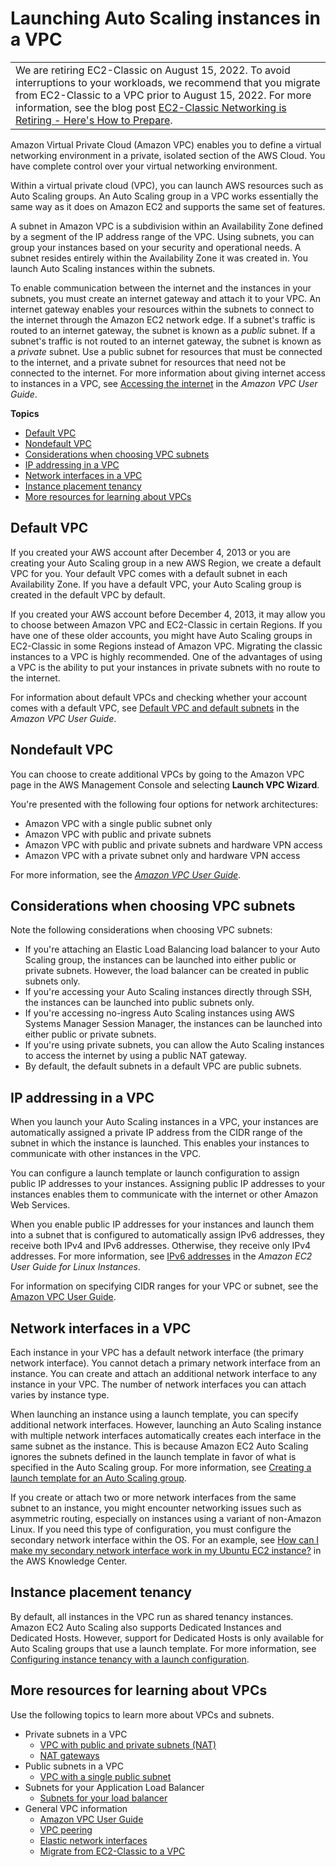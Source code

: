 # Launching Auto Scaling instances in a VPC<a name="asg-in-vpc"></a>


|  | 
| --- |
| We are retiring EC2\-Classic on August 15, 2022\. To avoid interruptions to your workloads, we recommend that you migrate from EC2\-Classic to a VPC prior to August 15, 2022\. For more information, see the blog post [EC2\-Classic Networking is Retiring \- Here's How to Prepare](http://aws.amazon.com/blogs/aws/ec2-classic-is-retiring-heres-how-to-prepare/)\. | 

Amazon Virtual Private Cloud \(Amazon VPC\) enables you to define a virtual networking environment in a private, isolated section of the AWS Cloud\. You have complete control over your virtual networking environment\.

Within a virtual private cloud \(VPC\), you can launch AWS resources such as Auto Scaling groups\. An Auto Scaling group in a VPC works essentially the same way as it does on Amazon EC2 and supports the same set of features\.

A subnet in Amazon VPC is a subdivision within an Availability Zone defined by a segment of the IP address range of the VPC\. Using subnets, you can group your instances based on your security and operational needs\. A subnet resides entirely within the Availability Zone it was created in\. You launch Auto Scaling instances within the subnets\.

To enable communication between the internet and the instances in your subnets, you must create an internet gateway and attach it to your VPC\. An internet gateway enables your resources within the subnets to connect to the internet through the Amazon EC2 network edge\. If a subnet's traffic is routed to an internet gateway, the subnet is known as a *public* subnet\. If a subnet's traffic is not routed to an internet gateway, the subnet is known as a *private* subnet\. Use a public subnet for resources that must be connected to the internet, and a private subnet for resources that need not be connected to the internet\. For more information about giving internet access to instances in a VPC, see [Accessing the internet](https://docs.aws.amazon.com/vpc/latest/userguide/how-it-works.html#what-is-connectivity) in the *Amazon VPC User Guide*\.

**Topics**
+ [Default VPC](#as-defaultVPC)
+ [Nondefault VPC](#as-nondefaultVPC)
+ [Considerations when choosing VPC subnets](#as-vpc-considerations)
+ [IP addressing in a VPC](#as-vpc-ipaddress)
+ [Network interfaces in a VPC](#as-vpc-network-interfaces)
+ [Instance placement tenancy](#as-vpc-tenancy)
+ [More resources for learning about VPCs](#auto-scaling-resources-about-vpcs)

## Default VPC<a name="as-defaultVPC"></a>

If you created your AWS account after December 4, 2013 or you are creating your Auto Scaling group in a new AWS Region, we create a default VPC for you\. Your default VPC comes with a default subnet in each Availability Zone\. If you have a default VPC, your Auto Scaling group is created in the default VPC by default\.

If you created your AWS account before December 4, 2013, it may allow you to choose between Amazon VPC and EC2\-Classic in certain Regions\. If you have one of these older accounts, you might have Auto Scaling groups in EC2\-Classic in some Regions instead of Amazon VPC\. Migrating the classic instances to a VPC is highly recommended\. One of the advantages of using a VPC is the ability to put your instances in private subnets with no route to the internet\. 

For information about default VPCs and checking whether your account comes with a default VPC, see [Default VPC and default subnets](https://docs.aws.amazon.com/vpc/latest/userguide/default-vpc.html) in the *Amazon VPC User Guide*\. 

## Nondefault VPC<a name="as-nondefaultVPC"></a>

You can choose to create additional VPCs by going to the Amazon VPC page in the AWS Management Console and selecting **Launch VPC Wizard**\. 

You're presented with the following four options for network architectures:
+ Amazon VPC with a single public subnet only
+ Amazon VPC with public and private subnets
+ Amazon VPC with public and private subnets and hardware VPN access
+ Amazon VPC with a private subnet only and hardware VPN access

For more information, see the *[Amazon VPC User Guide](https://docs.aws.amazon.com/vpc/latest/userguide/)*\.

## Considerations when choosing VPC subnets<a name="as-vpc-considerations"></a>

Note the following considerations when choosing VPC subnets: 
+ If you're attaching an Elastic Load Balancing load balancer to your Auto Scaling group, the instances can be launched into either public or private subnets\. However, the load balancer can be created in public subnets only\.
+ If you're accessing your Auto Scaling instances directly through SSH, the instances can be launched into public subnets only\. 
+ If you're accessing no\-ingress Auto Scaling instances using AWS Systems Manager Session Manager, the instances can be launched into either public or private subnets\. 
+ If you're using private subnets, you can allow the Auto Scaling instances to access the internet by using a public NAT gateway\.
+ By default, the default subnets in a default VPC are public subnets\. 

## IP addressing in a VPC<a name="as-vpc-ipaddress"></a>

When you launch your Auto Scaling instances in a VPC, your instances are automatically assigned a private IP address from the CIDR range of the subnet in which the instance is launched\. This enables your instances to communicate with other instances in the VPC\.

You can configure a launch template or launch configuration to assign public IP addresses to your instances\. Assigning public IP addresses to your instances enables them to communicate with the internet or other Amazon Web Services\.

When you enable public IP addresses for your instances and launch them into a subnet that is configured to automatically assign IPv6 addresses, they receive both IPv4 and IPv6 addresses\. Otherwise, they receive only IPv4 addresses\. For more information, see [IPv6 addresses](https://docs.aws.amazon.com/AWSEC2/latest/UserGuide/using-instance-addressing.html#ipv6-addressing) in the *Amazon EC2 User Guide for Linux Instances*\.

For information on specifying CIDR ranges for your VPC or subnet, see the [Amazon VPC User Guide](https://docs.aws.amazon.com/vpc/latest/userguide/)\.

## Network interfaces in a VPC<a name="as-vpc-network-interfaces"></a>

Each instance in your VPC has a default network interface \(the primary network interface\)\. You cannot detach a primary network interface from an instance\. You can create and attach an additional network interface to any instance in your VPC\. The number of network interfaces you can attach varies by instance type\.

When launching an instance using a launch template, you can specify additional network interfaces\. However, launching an Auto Scaling instance with multiple network interfaces automatically creates each interface in the same subnet as the instance\. This is because Amazon EC2 Auto Scaling ignores the subnets defined in the launch template in favor of what is specified in the Auto Scaling group\. For more information, see [Creating a launch template for an Auto Scaling group](https://docs.aws.amazon.com/autoscaling/ec2/userguide/create-launch-template.html)\.

If you create or attach two or more network interfaces from the same subnet to an instance, you might encounter networking issues such as asymmetric routing, especially on instances using a variant of non\-Amazon Linux\. If you need this type of configuration, you must configure the secondary network interface within the OS\. For an example, see [How can I make my secondary network interface work in my Ubuntu EC2 instance?](http://aws.amazon.com/premiumsupport/knowledge-center/ec2-ubuntu-secondary-network-interface/) in the AWS Knowledge Center\.

## Instance placement tenancy<a name="as-vpc-tenancy"></a>

By default, all instances in the VPC run as shared tenancy instances\. Amazon EC2 Auto Scaling also supports Dedicated Instances and Dedicated Hosts\. However, support for Dedicated Hosts is only available for Auto Scaling groups that use a launch template\. For more information, see [Configuring instance tenancy with a launch configuration](auto-scaling-dedicated-instances.md)\.

## More resources for learning about VPCs<a name="auto-scaling-resources-about-vpcs"></a>

Use the following topics to learn more about VPCs and subnets\.
+ Private subnets in a VPC
  + [VPC with public and private subnets \(NAT\)](https://docs.aws.amazon.com/vpc/latest/userguide/VPC_Scenario2.html)
  + [NAT gateways](https://docs.aws.amazon.com/vpc/latest/userguide/vpc-nat-gateway.html)
+ Public subnets in a VPC
  + [VPC with a single public subnet](https://docs.aws.amazon.com/vpc/latest/userguide/VPC_Scenario1.html)
+ Subnets for your Application Load Balancer
  + [Subnets for your load balancer](https://docs.aws.amazon.com/elasticloadbalancing/latest/application/application-load-balancers.html#subnets-load-balancer)
+ General VPC information
  + [Amazon VPC User Guide](https://docs.aws.amazon.com/vpc/latest/userguide/)
  + [VPC peering](https://docs.aws.amazon.com/vpc/latest/userguide/vpc-peering.html)
  + [Elastic network interfaces](https://docs.aws.amazon.com/vpc/latest/userguide/VPC_ElasticNetworkInterfaces.html)
  + [Migrate from EC2\-Classic to a VPC](https://docs.aws.amazon.com/AWSEC2/latest/UserGuide/vpc-migrate.html)